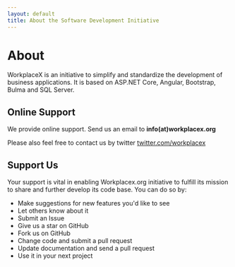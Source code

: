 ```yaml
---
layout: default
title: About the Software Development Initiative
--- 
```


# About

WorkplaceX is an initiative to simplify and standardize the development of business applications. It is based on ASP.NET Core, Angular, Bootstrap, Bulma and SQL Server.

## Online Support

We provide online support. Send us an email to **info(at)workplacex.org**

Please also feel free to contact us by twitter [twitter.com/workplacex](https://twitter.com/workplacex)

## Support Us
Your support is vital in enabling Workplacex.org initiative to fulfill its mission to share and further develop its code base. You can do so by:

* Make suggestions for new features you'd like to see
* Let others know about it
* Submit an Issue
* Give us a star on GitHub
* Fork us on GitHub
* Change code and submit a pull request
* Update documentation and send a pull request
* Use it in your next project
